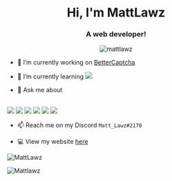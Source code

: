 <h1 align="center">Hi, I'm MattLawz</h1>
<h3 align="center">A web developer!</h3>

<p align="center"> <img src="https://komarev.com/ghpvc/?username=mattlawz" alt="mattlawz" /> </p>

- 🔭 I’m currently working on [BetterCaptcha](https://github.com/bettercaptcha)

- 🌱 I’m currently learning <img src="https://img.shields.io/badge/React-20232A?style=for-the-badge&logo=react&logoColor=61DAFB" />

- 💬 Ask me about
<br>
 <img src="https://img.shields.io/badge/HTML5-E34F26?style=for-the-badge&logo=html5&logoColor=white"/> <img src="https://img.shields.io/badge/CSS3-1572B6?style=for-the-badge&logo=css3&logoColor=white" /> <img src="https://img.shields.io/badge/PHP-777BB4?style=for-the-badge&logo=php&logoColor=white" /> <img src="https://img.shields.io/badge/TypeScript-007ACC?style=for-the-badge&logo=typescript&logoColor=white" /> <img src="https://img.shields.io/badge/Lua-2C2D72?style=for-the-badge&logo=lua&logoColor=white" /> <img src="https://img.shields.io/badge/C%23-239120?style=for-the-badge&logo=c-sharp&logoColor=white" />

- 📫 Reach me on my Discord `Matt_Lawz#2170`

- 💻 View my website [here](https://mattlawz.dev/)

<p><img align="center" src="https://github-readme-stats.vercel.app/api/top-langs/?username=MattLawz&layout=compact&theme=dark" alt="MattLawz" <a/></p>
<p><img align="center" src="https://github-readme-stats.vercel.app/api?username=Mattlawz&show_icons=true&theme=dark" alt="Mattlawz" /></p>
